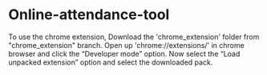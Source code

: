 # Online-attendance-tool

<updated> To use the chrome extension, Download the 'chrome_extension' folder from "chrome_extension" branch. Open up 'chrome://extensions/' in chrome browser and click the “Developer mode” option. Now select the “Load unpacked extension” option and select the downloaded pack.